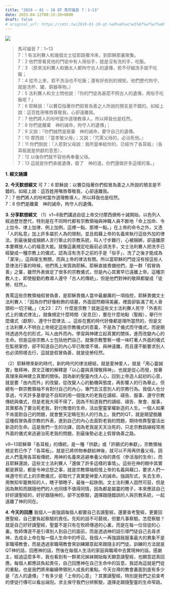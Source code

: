 ```yaml
---
title: "2019 – 01 – 18 QT 馬可福音 7：1~13"
date: 2025-04-12T00:15:28+0800
draft: false
# original_url: https://cmtc.tw/2019-01-18-qt-%e9%a6%ac%e5%8f%af%e7%a6%8f%e9%9f%b3-7%ef%bc%9a113
---
```


![](/images/qt.jpg)
> 馬可福音 7：1\~13  
> 7：1 有法利賽人和幾個文士從耶路撒冷來，到耶穌那裏聚集。  
> 7：2 他們曾看見他的門徒中有人用俗手，就是沒有洗的手，吃飯。  
> 7：3 （原來法利賽人和猶太人都拘守古人的遺傳，若不仔細洗手就不吃飯；  
> 7：4 從市上來，若不洗浴也不吃飯；還有好些別的規矩，他們歷代拘守，就是洗杯、罐、銅器等物。）  
> 7：5 法利賽人和文士問他說：「你的門徒為甚麼不照古人的遺傳，用俗手吃飯呢？」  
> 7：6 耶穌說：「以賽亞指著你們假冒為善之人所說的預言是不錯的。如經上說：這百姓用嘴唇尊敬我，心卻遠離我。  
> 7：7 他們將人的吩咐當作道理教導人，所以拜我也是枉然。  
> 7：8 你們是離棄　神的誡命，拘守人的遺傳」；  
> 7：9 又說：「你們誠然是廢棄　神的誡命，要守自己的遺傳。  
> 7：10 摩西說：『當孝敬父母』；又說：『咒罵父母的，必治死他。』  
> 7：11 你們倒說：『人若對父母說：我所當奉給你的，已經作了各耳板』（各耳板就是供獻的意思），  
> 7：12 以後你們就不容他再奉養父母。  
> 7：13 這就是你們承接遺傳，廢了　神的道。你們還做許多這樣的事。」

**1. 經文誦讀**

**2.  今天默想經文**
可 7：6 耶穌說：以賽亞指著你們假冒為善之人所說的預言是不錯的。如經上說：這百姓用嘴唇尊敬我，心卻遠離我。  
7：7 他們將人的吩咐當作道理教導人，所以拜我也是枉然。  
7：8 你們是離棄　神的誡命，拘守人的遺傳。

**3. 分享默想經文**
（1）v1\~8我們講過自從上帝交付摩西頒佈十誡開始，以色列人經過歷世歷代，特別是在不同時代都有宗教領袖與神職人員不斷地「命上加命、令上加令、律上加律、例上加例，這裡一點、那裡一點。」在上帝的命令之外，又憑「人的私意」加上許多屬於人為的限制，並且假藉上帝的名義來執行這些外加的律法，到最後變成捆綁人言行舉止的宗教系統，叫人寸步難行，心被捆綁，卻遠離原本要釋放人心的福音大能。就像這裏規定吃飯前必須洗手，文士法利賽人把洗手已經變成一種宗教上的儀式，認為沒有洗手之前的手是「俗手」，洗了之後才能成為「潔淨」，這與衛生無關，而與上帝的律法有關。所以當耶穌的門徒沒有按這些人意律法行事的時候，他們馬上來質詢耶穌。耶穌直接責備他們，是一群「假冒偽善」之輩，雖然外表做足了很多的宗教儀式，但是內心其實早已遠離上帝。這種宗教人士，即使殷勤的教導人遵守「古人的傳統」，但是他們對神的敬拜都變成「徒勞、枉然」。

責罵這些宗教領袖假冒偽善，是耶穌責備人當中最嚴厲的一項指控，耶穌責備文士法利賽人：「因為你們好像粉飾的墳墓，外面固然顯得美麗，裡面卻裝滿了死人骨頭和一切汙穢。」（太23：27）什麼是宗教？就是這些文士法利賽人死守「外表形式上的儀式律法」，就像規定什麼時間（安息日），要在什麼地點（聖殿），舉行什麼儀式（獻祭）、遵守什麼律法…。這些在舊約時代好像都是理所當然的，但是文士法利賽人不明白上帝規定這些宗教儀式的意義，不是為了儀式而守儀式，而是期待透過外在的形式，叫人由外而內，學習與神建立起真實的關係，進而改變內心的生命。但是這些宗教人士包括他們自己，就像宗教警察一樣一味盯著人外面的儀式在監視掌控，卻不知道自己的內心早已敗壞不堪，與神遠離，而且還不斷要求別人也必須照樣去行，這就是假冒偽善，就是徒勞枉然。

（2）耶穌帶來新約時代，新約時代的律法總結，就是愛神愛人，就是「用心靈誠實」敬拜神，原文正確的解釋是「以心靈與真理敬拜神」，也就是從心而發，按著真理來與神建立真實的關係。因為新約聖靈內住人心，回到上帝造人起初的心意，就是要「由內而外」的改變，從改變人心的動機與態度，再影響人的行為舉止。但總有一群宗教領袖不肯對付自己的內心，專門去注意別人的宗教行為。我個人也分享過，今天許多基督徒不自知的用一個強大的老我在讀經、禱告、服事、遵守宗教傳統與儀式，但是老我大得不得了。因為不知道我們的讀經、禱告、聚會、服事，其實都為了要治死老我，對付敗壞的生命，活出聖靈掌權新造的人生。一個人如果不肯面對自己的問題，就會整天定睛在別人的行為上。我們的QT，就是期望脫離這種假冒偽善宗教的外表，進到自己的內心去面對老我的問題，期待倚靠聖靈活出新造的生命。這是我們一生的功課，因為老我是天天治死的，只走宗教路線經常用外面的儀式來逃避治死老我的問題，到最後勢必走上假冒偽善之路。

v9\~13耶穌舉「各耳板」的傳統，是一種「供獻」或「許願式的奉獻」，宗教領袖規定若已作了「各耳板」，就是已將供物奉獻給神後，就可以不用再供養父母。因此人們濫用各耳板傳統，用神的名義來逃避奉養父母的責任（參活潑的生命）。而且耶穌還說，這些文士法利賽人「還做了許多這樣的事情」。這些在神的眼中其實都是罪惡，都是令神忿怒之事，就是宗教領袖假借上帝的名義與藉口，要求人們一味遵守形式上的宗教儀式，卻取代了真實愛神愛人的誡命。強調形式，失去生命，用無知牢籠無知的人，瞎子領瞎子，最後一起跌倒。文士法利賽人固然可惡，但是因為無知而跟隨他們的人也同樣不值得同情，因為都是屬靈的瞎子，本來應該自己好好讀聖經的，好好跟隨神的，卻不加察驗，選擇跟隨錯誤的人與宗教系統，一起遠離了神的同在。

**4. 今天的回應**
我個人一直強調每個人都要自己去讀聖經，還要查考聖經，更要回應聖經，自己要負起察驗的責任。先知的話不可藐視，但要凡事察驗。怎麼察驗？就是自己好好讀聖經，聖靈不是只有在牧師傳道的心裏，而是在每一位信徒的心裏。牧師傳道不是引導別人到自己的面前，而是透過神的話引導門徒自己去尋求神，去成全上帝在每一個人生命中的呼召。我個人一再強調我服事最大的異象不是家職場教會，而是透過家職場教會來訓練願意起來跟隨主的門徒。訓練的方法就是QT神的話，回應神的話，然後在每個人生活的家庭與職場中去實現神的話。感謝主，經過這麼多年，我也看到有一群弟兄姊妹開始每天願意讀聖經，也願意認真回應。每個人都應該負起責任，自己回應神在自己生命中的旨意，我認為這就是門徒的重點，也是我們將來繼續帶領別人成長的重點。今天台灣的教會裏面到底有多少是「古人的遺傳」？有多少是「上帝的心意」？其實讀聖經，特別是我們之前查考的使徒行傳可以看出端倪。求主保守我們分辨察驗，選擇走跟隨聖靈的生命窄路。
